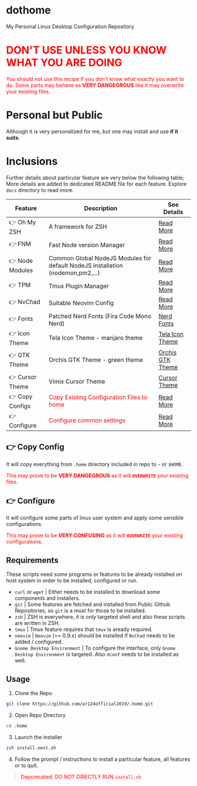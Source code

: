 # dothome
My Personal Linux Desktop Configuration Repository

# <span style="color: red">DON'T USE UNLESS YOU KNOW WHAT YOU ARE DOING</span>
<span style="color: red">You should not use this recipe if you don't know what exactly you want to do. Some parts may behave as **VERY DANGEGROUS** like it may overwrite your existing files.</span>

# Personal but Public
Although it is very personalized for me, but one may install and use **if it suits**.

# Inclusions
Further details about particular feature are very below the following table; More details are added to dedicated README file for each feature. Explore `docs` directory to read more. 

| Feature | Description | See Details
| ------- | ----------- | -----------
| 👉 Oh My ZSH | A framework for ZSH | [Read More](./docs/ohmyzsh.md)
| 👉 FNM | Fast Node version Manager | [Read More](./docs/fnm.md)
| 👉 Node Modules | Common Global NodeJS Modules for default NodeJS installation (nodemon,pm2,...) | [Read More](./docs/node-modules.md)
| 👉 TPM | Tmux Plugin Manager | [Read More](./docs/tpm.md)
| 👉 NvChad | Suitable Neovim Config | [Read More](./docs/nvchad.md)
| 👉 Fonts | Patched Nerd Fonts (Fira Code Mono Nerd) | [Nerd Fonts](https://github.com/ryanoasis/nerd-fonts)
| 👉 Icon Theme | Tela Icon Theme - manjaro theme | [Tela Icon Theme](https://github.com/vinceliuice/Tela-icon-theme)
| 👉 GTK Theme | Orchis GTK Theme - green theme | [Orchis GTK Theme](https://github.com/vinceliuice/Orchis-theme/)
| 👉 Cursor Theme | Vimix Cursor Theme | [Cursor Theme](https://github.com/vinceliuice/Vimix-cursors)
| 👉 Copy Configs | <span style="color: red">Copy Existing Configuration Files to home</span> | [Read More](./docs/copy.md)
| 👉 Configure | <span style="color: red">Configure common settings</span> | [Read More](./docs/configure.md)

## 👉 Copy Config
It will copy everything from `.home` directory included in repo to `~` or `$HOME`.

<span style="color: red">This may prove to be **VERY DANGEGROUS** as it will **`OVERWRITE`** your existing files.</span>

## 👉 Configure 
It will configure some parts of linux user system and apply some sensible configurations.

<span style="color: red">This may prove to be **VERY CONFUSING** as it will **`OVERWRITE`** your existing configurations.

## Requirements
These scripts need some programs or features to be already installed on host system in order to be installed, configured or run.

- `curl` or `wget` | Either needs to be installed to download some components and installers.
- `git` | Some features are fetched and installed from Public Github Repositories, so `git` is a must for those to be installed.
- `zsh` | ZSH is everywhere, it is only targeted shell and also these scripts are written in ZSH.
- `tmux` | Tmux feature requires that `tmux` is aready required.
- `neovim` | `Neovim` (>= 0.9.x) should be installed if `NvChad` needs to be added / configured.
- `Gnome Desktop Environment` | To configure the interface, only `Gnome Desktop Environment` is targeted. Also `dconf` needs to be installed as well.

## Usage
1. Clone the Repo
```zsh
git clone https://github.com/ar124official2019/.home.git
```

2. Open Repo Directory
```zsh
cd .home
```

3. Launch the installer
```zsh
zsh install.next.sh
```

4. Follow the prompt / instructions to install a particular feature, all features or to quit.

> <span style="color:red">Depcrecated: DO NOT DIRECTLY RUN `install.sh`</span>